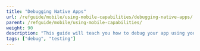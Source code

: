 ```yaml
---
title: "Debugging Native Apps"
url: /refguide/mobile/using-mobile-capabilities/debugging-native-apps/
parent: /refguide/mobile/using-mobile-capabilities/
weight: 90
description: "This guide will teach you how to debug your app using your mobile testing device, as well as use other common debug tools."
tags: ["debug", "testing"]
---
```



